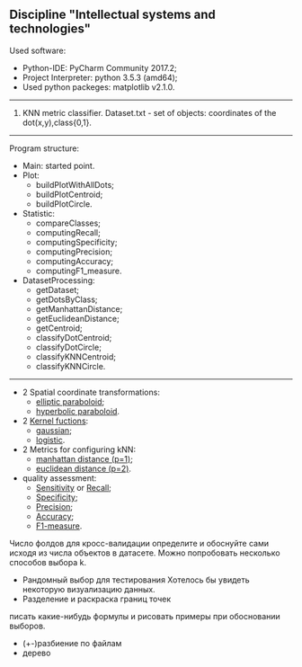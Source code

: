 Discipline "Intellectual systems and technologies"
---------------------------------------------------
Used software:
- Python-IDE: PyCharm Community 2017.2;
- Project Interpreter: python 3.5.3 (amd64);
- Used python packeges: matplotlib v2.1.0.
--------------------------------------------------- 
1. KNN metric classifier.
  Dataset.txt - set of objects: coordinates of the dot(x,y),class{0,1}.
  ---
Program structure:
- Main: started point.
- Plot:
	- buildPlotWithAllDots;
	- buildPlotCentroid;
	- buildPlotCircle.
- Statistic:
	- compareClasses;
	- computingRecall;
	- computingSpecificity;
	- computingPrecision;
	- computingAccuracy;
	- computingF1_measure.
- DatasetProcessing:
	- getDataset;
	- getDotsByClass;
	- getManhattanDistance;
	- getEuclideanDistance;
	- getCentroid;
	- classifyDotCentroid;
	- classifyDotCircle;
	- classifyKNNCentroid;
	- classifyKNNCircle.
 ---
- 2 Spatial coordinate transformations:
	- [elliptic paraboloid](https://en.wikipedia.org/wiki/Paraboloid#Elliptic_paraboloid);
	- [hyperbolic paraboloid](https://en.wikipedia.org/wiki/Paraboloid#Hyperbolic_paraboloid).
- 2 [Kernel fuctions](https://en.wikipedia.org/wiki/Kernel_(statistics)):
	- [gaussian](https://en.wikipedia.org/wiki/Normal_distribution);
	- [logistic](https://en.wikipedia.org/wiki/Logistic_distribution).
- 2 Metrics for configuring kNN:
	- [manhattan distance (p=1)](https://en.wikipedia.org/wiki/Taxicab_geometry);
	- [euclidean distance (p=2)](https://en.wikipedia.org/wiki/Euclidean_distance).
- quality assessment:
	- [Sensitivity](https://en.wikipedia.org/wiki/Sensitivity_and_specificity#Sensitivity) or [Recall](https://en.wikipedia.org/wiki/Precision_and_recall#Recall);
	- [Specificity](https://en.wikipedia.org/wiki/Sensitivity_and_specificity#Specificity);
	- [Precision](https://en.wikipedia.org/wiki/Precision_and_recall#Precision);
	- [Accuracy](https://en.wikipedia.org/wiki/Accuracy_and_precision);
	- [F1-measure](https://en.wikipedia.org/wiki/F1_score).

Число фолдов для кросс-валидации определите и обоснуйте сами исходя из числа объектов в датасете.
Можно попробовать несколько способов выбора k.
- Рандомный выбор для тестирования
Хотелось бы увидеть некоторую визуализацию данных.
- Разделение и раскраска границ точек


писать какие-нибудь формулы и рисовать примеры при обосновании выборов.

- (+-)разбиение по файлам
- дерево

